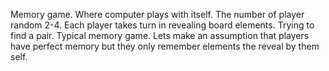 Memory game. Where computer plays with itself. The number of player random 2-4. Each player takes turn in revealing board elements. Trying to find a pair. Typical memory game. Lets make an assumption that players have perfect memory but they only remember elements the reveal by them self.
